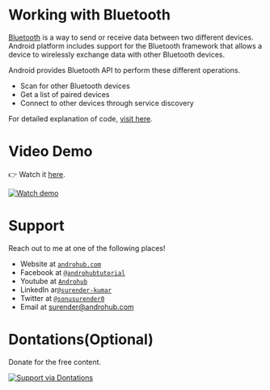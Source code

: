 # Working with Bluetooth
[Bluetooth](http://developer.android.com/intl/ru/guide/topics/connectivity/bluetooth.html) is a way to send or receive data between two different devices. Android platform includes support for the Bluetooth framework that allows a device to wirelessly exchange data with other Bluetooth devices.

Android provides Bluetooth API to perform these different operations.

- Scan for other Bluetooth devices
- Get a list of paired devices
- Connect to other devices through service discovery

For detailed explanation of code, [visit here](http://www.androhub.com/android-bluetooth/).

# Video Demo
👉 Watch it <a href="https://youtu.be/_1_qtQPZzGY">here</a>.
<br>

[![Watch demo](http://i3.ytimg.com/vi/_1_qtQPZzGY/hqdefault.jpg)](https://youtu.be/_1_qtQPZzGY)

# Support
Reach out to me at one of the following places!

- Website at <a href="http://www.androhub.com/" target="_blank">`androhub.com`</a>
- Facebook at <a href="https://www.facebook.com/androhubtutorial/" target="_blank">`@androhubtutorial`</a>
- Youtube at <a href="https://www.youtube.com/channel/UCHJh3E9mtRzbM3WVVl9glJg" target="_blank">`Androhub`</a>
- LinkedIn ar<a href="https://www.linkedin.com/in/surender-kumar-681472a8?originalSubdomain=in" target="_blank">`@surender-kumar`</a>
- Twitter at <a href="https://twitter.com/sonusurender0/" target="_blank">`@sonusurender0`</a>
- Email at surender@androhub.com

# Dontations(Optional)
Donate for the free content.
<br>

[![Support via Dontations](https://www.paypalobjects.com/en_GB/i/btn/btn_donateCC_LG.gif)](https://www.paypal.com/cgi-bin/webscr?cmd=_donations&business=sonu.surendra0%40gmail.com&currency_code=USD&source=url)
